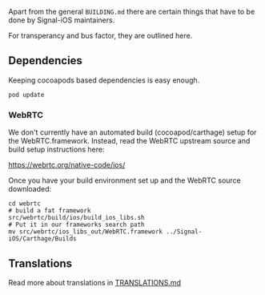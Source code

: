 Apart from the general `BUILDING.md` there are certain things that have
to be done by Signal-iOS maintainers.

For transperancy and bus factor, they are outlined here.

## Dependencies

Keeping cocoapods based dependencies is easy enough.

`pod update`

### WebRTC

We don't currently have an automated build (cocoapod/carthage) setup for
the WebRTC.framework. Instead, read the WebRTC upstream source and build
setup instructions here:

https://webrtc.org/native-code/ios/

Once you have your build environment set up and the WebRTC source downloaded:

    cd webrtc
    # build a fat framework
    src/webrtc/build/ios/build_ios_libs.sh
    # Put it in our frameworks search path
    mv src/webrtc/ios_libs_out/WebRTC.framework ../Signal-iOS/Carthage/Builds

## Translations

Read more about translations in [TRANSLATIONS.md](signal/translations/TRANSLATIONS.md)
